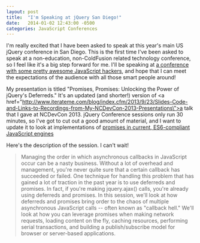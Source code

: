 ```yaml
---
layout: post
title:  "I'm Speaking at jQuery San Diego!"
date:   2014-01-02 12:43:00 -0500
categories: JavaScript Conferences
---
```


I'm really excited that I have been asked to speak at this year's main US jQuery conference in San Diego. This is the first time I've been asked to speak at a non-education, non-ColdFusion related technology conference, so I feel like it's a big step forward for me. I'll be speaking at [a conference with some pretty awesome JavaScript hackers](http://events.jquery.org/2014/san-diego/), and hope that I can meet the expectations of the audience with all those smart people around!

My presentation is titled "Promises, Promises: Unlocking the Power of jQuery's Deferreds." It's an updated (and shorter!) version of <a href=\"http://www.iterateme.com/blog/index.cfm/2013/9/23/Slides-Code-and-Links-to-Recordings-from-My-NCDevCon-2013-Presentations\">a talk that I gave at NCDevCon 2013</a>. jQuery Conference sessions only run 30 minutes, so I've got to cut out a good amount of material, and I want to update it to look at implementations of [promises in current, ES6-compliant JavaScript engines](http://www.html5rocks.com/en/tutorials/es6/promises/)

Here's the description of the session. I can't wait!

>Managing the order in which asynchronous callbacks in JavaScript occur can be a nasty business. Without a lot of overhead and management, you're never quite sure that a certain callback has succeeded or failed. One technique for handling this problem that has gained a lot of traction in the past year is to use deferreds and promises. In fact, if you're making jquery.ajax() calls, you're already using deferreds and promises. In this session, we'll look at how deferreds and promises bring order to the chaos of multiple asynchronous JavaScript calls -- often known as "callback hell." We'll look at how you can leverage promises when making network requests, loading content on the fly, caching resources, performing serial transactions, and building a publish/subscribe model for browser or server-based applications.